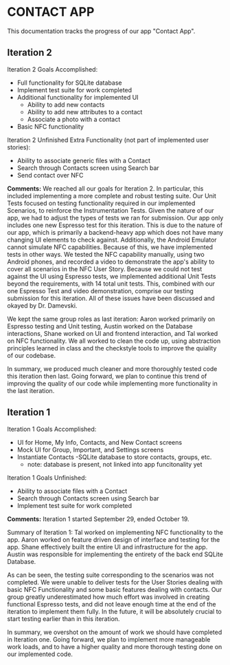 # CONTACT APP

This documentation tracks the progress of our app "Contact App".

## Iteration 2
Iteration 2 Goals Accomplished:
- Full functionality for SQLite database
- Implement test suite for work completed
- Additional functionality for implemented UI
  - Ability to add new contacts
  - Ability to add new attributes to a contact
  - Associate a photo with a contact
- Basic NFC functionality

Iteration 2 Unfinished Extra Functionality (not part of implemented user stories):
- Ability to associate generic files with a Contact
- Search through Contacts screen using Search bar
- Send contact over NFC

**Comments:**
We reached all our goals for Iteration 2. In particular, this included implementing a more complete and robust testing suite. Our Unit Tests focused on testing functionality required in our implemented Scenarios, to reinforce the Instrumentation Tests. Given the nature of our app, we had to adjust the types of tests we ran for submission.
Our app only includes one new Espresso test for this iteration. This is due to the nature of our app, which is primarily a backend-heavy app which does not have many changing UI elements to check against. Additionally, the Android Emulator cannot simulate NFC capabilities. Because of this, we have implemented tests in other ways. We tested the NFC capability manually, using two Android phones, and recorded a video to demonstrate the app's ability to cover all scenarios in the NFC User Story.
Because we could not test against the UI using Espresso tests, we implemented additional Unit Tests beyond the requirements, with 14 total unit tests. This, combined with our one Espresso Test and video demonstration, comprise our testing submission for this iteration. All of these issues have been discussed and okayed by Dr. Damevski. 

We kept the same group roles as last iteration: Aaron worked primarily on Espresso testing and Unit testing, Austin worked on the Database interactions, Shane worked on UI and frontend interaction, and Tal worked on NFC functionality. We all worked to clean the code up, using abstraction principles learned in class and the checkstyle tools to improve the quiality of our codebase.

In summary, we produced much cleaner and more thoroughly tested code this iteration then last. Going forward, we plan to continue this trend of improving the quality of our code while implementing more functionality in the last iteration.

## Iteration 1
Iteration 1 Goals Accomplished:
- UI for Home, My Info, Contacts, and New Contact screens
- Mock UI for Group, Important, and Settings screens
- Instantiate Contacts
-SQLite database to store contacts, groups, etc.
  - note: database is present, not linked into app funcitonality yet

Iteration 1 Goals Unfinished:
- Ability to associate files with a Contact
- Search through Contacts screen using Search bar
- Implement test suite for work completed

**Comments:**
Iteration 1 started September 29, ended October 19.

Summary of Iteration 1: 
Tal worked on implementing NFC functionality to the app. Aaron worked on feature driven design of interface and testing for the app. Shane effectively built the entire UI and infrastructure for the app. Austin was responsible for implementing the entirety of the back end SQLite Database.

As can be seen, the testing suite corresponding to the scenarios was not completed. We were unable to deliver tests for the User Stories dealing with basic NFC Functionality and some basic features dealing with contacts. Our group greatly underestimated how much effort was involved in creating functional Espresso tests, and did not leave enough time at the end of the iteration to implement them fully. In the future, it will be absolutely crucial to start testing earlier than in this iteration. 

In summary, we overshot on the amount of work we should have completed in Iteration one. Going forward, we plan to implement more manageable work loads, and to have a higher quality and more thorough testing done on our implemented code.
